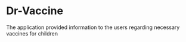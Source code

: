 # Dr-Vaccine
 The application provided information to the users regarding necessary vaccines for children

